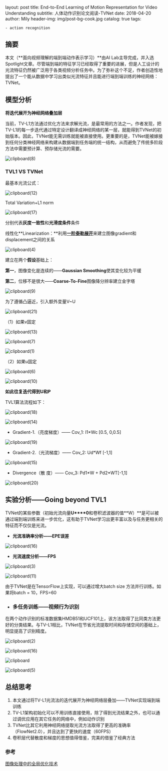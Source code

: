 layout:     post
title:      End-to-End Learning of Motion Representation for Video Understanding
subtitle:   人体动作识别论文阅读-TVNet
date:       2018-04-20
author:     Mily
header-img: img/post-bg-cook.jpg
catalog: true
tags:

    - action recognition

## **摘要**

本文（**面向视频理解的端到端动作表示学习）**由AI Lab主导完成，并入选Spotlight文章。尽管端到端的特征学习已经取得了重要的进展，但是人工设计的光流特征仍然被广泛用于各类视频分析任务中。为了弥补这个不足，作者创造性地提出了一个能从数据中学习出类似光流特征并且能进行端到端训练的神经网络：TVNet。

## **模型分析**

**将迭代展开为神经网络叠加层**

当前，TV-L1方法通过优化方法来求解光流，是最常用的方法之一。作者发现，把TV-L1的每一步迭代通过特定设计翻译成神经网络的某一层，就能得到TVNet的初始版本。因此，TVNet能无需训练就能被直接使用。更重要的是，TVNet能被嫁接到任何分类神经网络来构建从数据端到任务端的统一结构，从而避免了传统多阶段方法中需要预计算、预存储光流的需要。

![clipboard(8)](/../img/2018-04-20-End-to-End-Learning-of-Motion-Representation-for-Video-Understanding/clipboard(8).png)

### **TVL1 VS TVNet**

最基本光流公式：

![clipboard(12)](/../img/2018-04-20-End-to-End-Learning-of-Motion-Representation-for-Video-Understanding/clipboard(12).png)

Total Variation+L1 norm

![clipboard(17)](/../img/2018-04-20-End-to-End-Learning-of-Motion-Representation-for-Video-Understanding/clipboard(17).png)

分别代表**灰度一致性**和**光滑度条件**条件

线性化**Linearization：**利用[**一阶泰勒展开**](http://en.wikipedia.org/wiki/Taylor_series)来建立图像gradient和displacement之间的关系

![clipboard(4)](/../img/2018-04-20-End-to-End-Learning-of-Motion-Representation-for-Video-Understanding/clipboard(4).png)

建立在两个**假设**基础上：

**第一**，图像变化是连续的——**Gaussian Smoothing**使其变化较为平缓

**第二**，位移不是很大——**Coarse-To-Fine**图像降分辨率建立金字塔

![clipboard(9)](/../img/2018-04-20-End-to-End-Learning-of-Motion-Representation-for-Video-Understanding/clipboard(9).png)

为了遵循凸逼近，引入额外变量V~U

![clipboard(21)](/../img/2018-04-20-End-to-End-Learning-of-Motion-Representation-for-Video-Understanding/clipboard(21).png)

（1）如果v固定

![clipboard(13)](/../img/2018-04-20-End-to-End-Learning-of-Motion-Representation-for-Video-Understanding/clipboard(13).png)

![clipboard(7)](/../img/2018-04-20-End-to-End-Learning-of-Motion-Representation-for-Video-Understanding/clipboard(7).png)

![clipboard(1)](/../img/2018-04-20-End-to-End-Learning-of-Motion-Representation-for-Video-Understanding/clipboard(1).png)

（2）如果u固定

![clipboard(6)](/../img/2018-04-20-End-to-End-Learning-of-Motion-Representation-for-Video-Understanding/clipboard(6).png)

![clipboard(10)](/../img/2018-04-20-End-to-End-Learning-of-Motion-Representation-for-Video-Understanding/clipboard(10).png)

**如此往复迭代得到U和P**

TVL1算法流程如下：

![clipboard(18)](/../img/2018-04-20-End-to-End-Learning-of-Motion-Representation-for-Video-Understanding/clipboard(18).png)

![clipboard(14)](/../img/2018-04-20-End-to-End-Learning-of-Motion-Representation-for-Video-Understanding/clipboard(14).png)

- Gradient-1.（亮度梯度）—— Cov_1:  I1\*Wc [0.5, 0,0.5]

![clipboard(19)](/../img/2018-04-20-End-to-End-Learning-of-Motion-Representation-for-Video-Understanding/clipboard(19).png)

- Gradient-2.（光流梯度）—— Cov_2: Ud\*Wf [-1,1]

![clipboard(15)](/../img/2018-04-20-End-to-End-Learning-of-Motion-Representation-for-Video-Understanding/clipboard(15).png)

- Divergence（散 度）—— Cov_3: Pd1\*W + Pd2*WT[-1,1]

![clipboard(20)](/../img/2018-04-20-End-to-End-Learning-of-Motion-Representation-for-Video-Understanding/clipboard(20).png)

## **实验分析——Going beyond TVL1**

TVNet的某些参数（初始光流向量**U****0**和卷积滤波器的值**W）**是可以被通过端到端训练来进一步优化，这有助于TVNet学习出更丰富以及与任务更相关的特征而不仅仅是光流。

- **光流准确率分析——EPE误差**

![clipboard(16)](/../img/2018-04-20-End-to-End-Learning-of-Motion-Representation-for-Video-Understanding/clipboard(16).png)

- **光流速度分析——FPS**

![clipboard(3)](/../img/2018-04-20-End-to-End-Learning-of-Motion-Representation-for-Video-Understanding/clipboard(3).png)

![clipboard(11)](/../img/2018-04-20-End-to-End-Learning-of-Motion-Representation-for-Video-Understanding/clipboard(11).png)

由于TVNet是在TensorFlow上实现，可以通过增大batch size 方法并行训练。如果将batch = 10，FPS=60

- ### **多任务训练——视频行为识别**

在两个动作识别的标准数据集HMDB51和UCF101上，该方法取得了比同类方法更好的分类结果。与TV-L1相比，TVNet在节省光流提取时间和存储空间的基础上，明显提高了识别精度。

![clipboard(2)](/../img/2018-04-20-End-to-End-Learning-of-Motion-Representation-for-Video-Understanding/clipboard(2).png)

![clipboard(16)](/../img/2018-04-20-End-to-End-Learning-of-Motion-Representation-for-Video-Understanding/clipboard(16).png)

![clipboard](/../img/2018-04-20-End-to-End-Learning-of-Motion-Representation-for-Video-Understanding/clipboard.png)

![clipboard(5)](/../img/2018-04-20-End-to-End-Learning-of-Motion-Representation-for-Video-Understanding/clipboard(5).png)

## **总结思考**

1. 本文通过将TV-L1光流法的迭代展开为神经网络层叠加——TVNet实现端到端训练
2. TV-L1架构初始化可以不用训练直接使用，除了得到光流结果之外，也可以通过调优应用在其它任务的网络中，例如动作识别
3. TVNet比其它利用神经网络提取光流方法取得了更高的准确率（FlowNet2.0），并且达到了更快的速度（60FPS）
4. 卷积层代替散度和梯度的思想值得借鉴，完美的借鉴了经典方法

### 参考

[图像处理中的全局优化技术](https://blog.csdn.net/MulinB/article/details/12005723)
